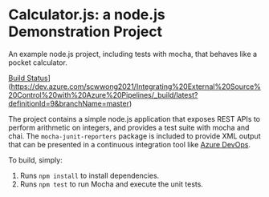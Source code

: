 Calculator.js: a node.js Demonstration Project
==============================================
An example node.js project, including tests with mocha, that behaves like
a pocket calculator.

[Build Status](https://dev.azure.com/scwwong2021/Integrating%20External%20Source%20Control%20with%20Azure%20Pipelines/_apis/build/status/scwwong.calculator?branchName=master)](https://dev.azure.com/scwwong2021/Integrating%20External%20Source%20Control%20with%20Azure%20Pipelines/_build/latest?definitionId=9&branchName=master)



The project contains a simple node.js application that exposes REST APIs
to perform arithmetic on integers, and provides a test suite with mocha
and chai.  The `mocha-junit-reporters` package is included to provide XML
output that can be presented in a continuous integration tool like
[Azure DevOps](https://azure.com/devops).

To build, simply:

1. Runs `npm install` to install dependencies.
2. Runs `npm test` to run Mocha and execute the unit tests.

